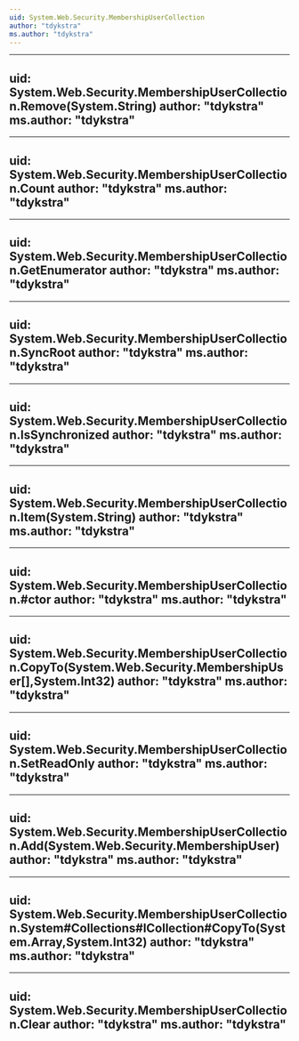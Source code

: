 ```yaml
---
uid: System.Web.Security.MembershipUserCollection
author: "tdykstra"
ms.author: "tdykstra"
---
```


---
uid: System.Web.Security.MembershipUserCollection.Remove(System.String)
author: "tdykstra"
ms.author: "tdykstra"
---

---
uid: System.Web.Security.MembershipUserCollection.Count
author: "tdykstra"
ms.author: "tdykstra"
---

---
uid: System.Web.Security.MembershipUserCollection.GetEnumerator
author: "tdykstra"
ms.author: "tdykstra"
---

---
uid: System.Web.Security.MembershipUserCollection.SyncRoot
author: "tdykstra"
ms.author: "tdykstra"
---

---
uid: System.Web.Security.MembershipUserCollection.IsSynchronized
author: "tdykstra"
ms.author: "tdykstra"
---

---
uid: System.Web.Security.MembershipUserCollection.Item(System.String)
author: "tdykstra"
ms.author: "tdykstra"
---

---
uid: System.Web.Security.MembershipUserCollection.#ctor
author: "tdykstra"
ms.author: "tdykstra"
---

---
uid: System.Web.Security.MembershipUserCollection.CopyTo(System.Web.Security.MembershipUser[],System.Int32)
author: "tdykstra"
ms.author: "tdykstra"
---

---
uid: System.Web.Security.MembershipUserCollection.SetReadOnly
author: "tdykstra"
ms.author: "tdykstra"
---

---
uid: System.Web.Security.MembershipUserCollection.Add(System.Web.Security.MembershipUser)
author: "tdykstra"
ms.author: "tdykstra"
---

---
uid: System.Web.Security.MembershipUserCollection.System#Collections#ICollection#CopyTo(System.Array,System.Int32)
author: "tdykstra"
ms.author: "tdykstra"
---

---
uid: System.Web.Security.MembershipUserCollection.Clear
author: "tdykstra"
ms.author: "tdykstra"
---
